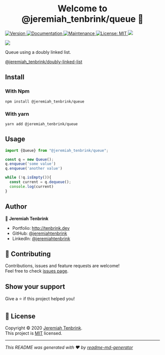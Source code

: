 <h1 align="center">Welcome to @jeremiah_tenbrink/queue 👋</h1>
<p>
  <a href="https://www.npmjs.com/package/@jeremiah_tenbrink/queue" target="_blank">
    <img alt="Version" src="https://img.shields.io/npm/v/@jeremiah_tenbrink/queue.svg">
  </a>
  <a href="https://jeremiahtenbrink.github.io/queue/" target="_blank">
    <img alt="Documentation" src="https://img.shields.io/badge/documentation-yes-brightgreen.svg" />
  </a>
  <a href="https://github.com/jeremiahtenbrink/queue/graphs/commit-activity" target="_blank">
    <img alt="Maintenance" src="https://img.shields.io/badge/Maintained%3F-yes-green.svg" />
  </a>
  <a href="https://github.com/jeremiahtenbrink/queue/blob/master/LICENSE" target="_blank">
    <img alt="License: MIT" src="https://img.shields.io/github/license/jeremiahtenbrink/queue" />
  </a>
<a href="https://codeclimate.com/github/jeremiahtenbrink/queue/maintainability"><img src="https://api.codeclimate.com/v1/badges/1a5cf55dfc93cec35431/maintainability" /></a>

<a href="https://codeclimate.com/github/jeremiahtenbrink/queue/test_coverage"><img src="https://api.codeclimate.com/v1/badges/1a5cf55dfc93cec35431/test_coverage" /></a>

</p>


Queue using a doubly linked list.

<a href="https://github.com/jeremiahtenbrink/doubly-linked-list">
@jeremiah_tenbrink/doubly-linked-list
</a>

## Install

### With Npm
```shell script
npm install @jeremiah_tenbrink/queue
```

### With yarn
```shell script
yarn add @jeremiah_tenbrink/queue
```

## Usage

```javascript
import {Queue} from "@jeremiah_tenbrink/queue";

const q = new Queue();
q.enqueue('some value')
q.enqueue('another value')

while (!q.isEmpty()){
  const current = q.dequeue();
  console.log(current)
}
```


## Author

👤 **Jeremiah Tenbrink**

* Portfolio: http://tenbrink.dev
* GitHub: [@jeremiahtenbrink](https://github.com/jeremiahtenbrink)
* LinkedIn: [@jeremiahtenbrink](https://linkedin.com/in/jeremiahtenbrink)

## 🤝 Contributing

Contributions, issues and feature requests are welcome!<br />Feel free to check [issues page](https://github.com/jeremiahtenbrink/queue/issues).

## Show your support

Give a ⭐️ if this project helped you!

## 📝 License

Copyright © 2020 [Jeremiah Tenbrink](https://github.com/jeremiahtenbrink).<br />
This project is [MIT](https://github.com/jeremiahtenbrink/queue/blob/master/LICENSE) licensed.

***
_This README was generated with ❤️ by [readme-md-generator](https://github.com/kefranabg/readme-md-generator)_
